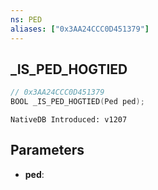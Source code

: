 ```yaml
---
ns: PED
aliases: ["0x3AA24CCC0D451379"]
---
```

## _IS_PED_HOGTIED

```c
// 0x3AA24CCC0D451379
BOOL _IS_PED_HOGTIED(Ped ped);
```

```
NativeDB Introduced: v1207
```

## Parameters
* **ped**:
